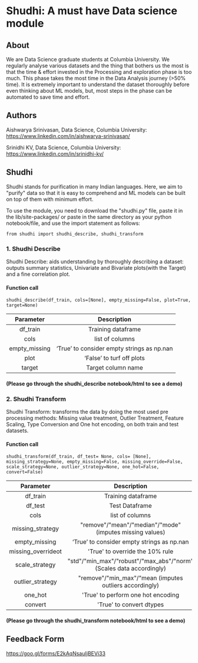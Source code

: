 # Shudhi: A must have Data science module

## About

We are Data Science graduate students at Columbia University. We regularly analyse various datasets and the thing that bothers us the most is that the time & effort invested in the Processing and exploration phase is too much. This phase takes the most time in the Data Analysis journey (>50% time). It is extremely important to understand the dataset thoroughly before even thinking about ML models, but, most steps in the phase can be automated to save time and effort.

## Authors

Aishwarya Srinivasan, Data Science, Columbia University: https://www.linkedin.com/in/aishwarya-srinivasan/

Srinidhi KV, Data Science, Columbia University: https://www.linkedin.com/in/srinidhi-kv/

## Shudhi

Shudhi stands for purification in many Indian languages. Here, we aim to "purify" data so that it is easy to comprehend and ML models can be built on top of them with minimum effort.

To use the module, you need to download the "shudhi.py" file, paste it in the lib/site-packages/ or paste in the same directory as your python notebook/file, and use the import statement as follows:

```{python}
from shudhi import shudhi_describe, shudhi_transform
```

### 1. Shudhi Describe

Shudhi Describe: aids understanding by thoroughly describing a dataset: outputs summary statistics, Univariate and Bivariate plots(with the Target) and a fine correlation plot.

#### Function call
```{python}
shudhi_describe(df_train, cols=[None], empty_missing=False, plot=True, target=None)
```
|Parameter| Description|
|:---:|:---:|
|df_train | Training dataframe|
|cols| list of columns|
|empty_missing | ‘True’ to consider empty strings as np.nan |
|plot | ‘False’ to turf off plots |
|target |  Target column name |

#### (Please go through the shudhi_describe notebook/html to see a demo)

### 2. Shudhi Transform
Shudhi Transform: transforms the data by doing the most used pre processing methods: Missing value treatment, Outlier Treatment, Feature Scaling, Type Conversion and One hot encoding, on both train and test datasets.

#### Function call

```{python}
shudhi_transform(df_train, df_test= None, cols= [None], missing_strategy=None, empty_missing=False, missing_override=False, scale_strategy=None, outlier_strategy=None, one_hot=False, convert=False)
```
|Parameter| Description|
|:---:|:---:|
|df_train | Training dataframe|
|df_test | Test Dataframe|
|cols| list of columns|
|missing_strategy|"remove"/"mean"/"median"/"mode" (imputes missing values)|
|empty_missing | ‘True’ to consider empty strings as np.nan |
|missing_overrideot | 'True' to override the 10% rule |
|scale_strategy | "std"/"min_max"/"robust"/"max_abs"/"norm" (Scales data accordingly) |
|outlier_strategy|"remove"/"min_max"/"mean (imputes outliers accordingly)|
|one_hot|'True' to perform one hot encoding|
|convert|'True' to convert dtypes|


#### (Please go through the shudhi_transform notebook/html to see a demo)

## Feedback Form

https://goo.gl/forms/E2kAqNsauIjBEVi33
